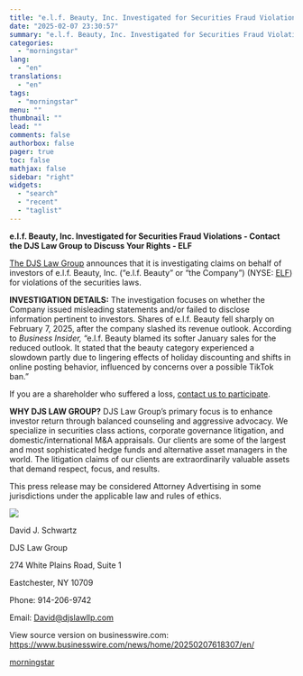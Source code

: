 ```yaml
---
title: "e.l.f. Beauty, Inc. Investigated for Securities Fraud Violations - Contact the DJS Law Group to Discuss Your Rights - ELF"
date: "2025-02-07 23:30:57"
summary: "e.l.f. Beauty, Inc. Investigated for Securities Fraud Violations - Contact the DJS Law Group to Discuss Your Rights - ELF The DJS Law Group announces that it is investigating claims on behalf of investors of e.l.f. Beauty, Inc. (“e.l.f. Beauty” or “the Company”) (NYSE: ELF) for violations of the securities..."
categories:
  - "morningstar"
lang:
  - "en"
translations:
  - "en"
tags:
  - "morningstar"
menu: ""
thumbnail: ""
lead: ""
comments: false
authorbox: false
pager: true
toc: false
mathjax: false
sidebar: "right"
widgets:
  - "search"
  - "recent"
  - "taglist"
---
```


**e.l.f. Beauty, Inc. Investigated for Securities Fraud Violations - Contact the DJS Law Group to Discuss Your Rights - ELF**

[The DJS Law Group](https://cts.businesswire.com/ct/CT?id=smartlink&url=https%3A%2F%2Fdjslawllp.com%2F&esheet=54201742&newsitemid=20250207618307&lan=en-US&anchor=The+DJS+Law+Group&index=1&md5=67e727631c9b03623d0196e0e3ecbe86) announces that it is investigating claims on behalf of investors of e.l.f. Beauty, Inc. (“e.l.f. Beauty” or “the Company”) (NYSE: [ELF](https://cts.businesswire.com/ct/CT?id=smartlink&url=https%3A%2F%2Fwww.marketwatch.com%2Finvesting%2Fstock%2FELF&esheet=54201742&newsitemid=20250207618307&lan=en-US&anchor=ELF&index=2&md5=1ba580b1f6dee051bbe9ed35a0ca3a7a)) for violations of the securities laws.

**INVESTIGATION DETAILS:** The investigation focuses on whether the Company issued misleading statements and/or failed to disclose information pertinent to investors. Shares of e.l.f. Beauty fell sharply on February 7, 2025, after the company slashed its revenue outlook. According to *Business Insider,* “e.l.f. Beauty blamed its softer January sales for the reduced outlook. It stated that the beauty category experienced a slowdown partly due to lingering effects of holiday discounting and shifts in online posting behavior, influenced by concerns over a possible TikTok ban.”

If you are a shareholder who suffered a loss, [contact us to participate](mailto:David@djslawllp.com).

**WHY DJS LAW GROUP?** DJS Law Group’s primary focus is to enhance investor return through balanced counseling and aggressive advocacy. We specialize in securities class actions, corporate governance litigation, and domestic/international M&A appraisals. Our clients are some of the largest and most sophisticated hedge funds and alternative asset managers in the world. The litigation claims of our clients are extraordinarily valuable assets that demand respect, focus, and results.

This press release may be considered Attorney Advertising in some jurisdictions under the applicable law and rules of ethics.

 ![](https://cts.businesswire.com/ct/CT?id=bwnews&sty=20250207618307r1&sid=mstr3&distro=nx&lang=en)

David J. Schwartz
  
DJS Law Group
  
274 White Plains Road, Suite 1
  
Eastchester, NY 10709
  
Phone: 914-206-9742
  
Email: [David@djslawllp.com](mailto:David@djslawllp.com)

View source version on businesswire.com: <https://www.businesswire.com/news/home/20250207618307/en/>

[morningstar](https://www.morningstar.com/news/business-wire/20250207618307/elf-beauty-inc-investigated-for-securities-fraud-violations-contact-the-djs-law-group-to-discuss-your-rights-elf)
